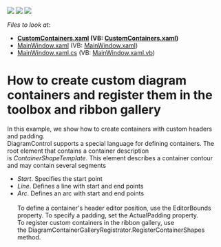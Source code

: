 <!-- default badges list -->
![](https://img.shields.io/endpoint?url=https://codecentral.devexpress.com/api/v1/VersionRange/128585213/22.2.2%2B)
[![](https://img.shields.io/badge/Open_in_DevExpress_Support_Center-FF7200?style=flat-square&logo=DevExpress&logoColor=white)](https://supportcenter.devexpress.com/ticket/details/T466430)
[![](https://img.shields.io/badge/📖_How_to_use_DevExpress_Examples-e9f6fc?style=flat-square)](https://docs.devexpress.com/GeneralInformation/403183)
<!-- default badges end -->
<!-- default file list -->
*Files to look at*:

* **[CustomContainers.xaml](./CS/DXDiagram.CreateCustomContainers/CustomContainers.xaml) (VB: [CustomContainers.xaml](./VB/DXDiagram.CreateCustomContainers/CustomContainers.xaml))**
* [MainWindow.xaml](./CS/DXDiagram.CreateCustomContainers/MainWindow.xaml) (VB: [MainWindow.xaml](./VB/DXDiagram.CreateCustomContainers/MainWindow.xaml))
* [MainWindow.xaml.cs](./CS/DXDiagram.CreateCustomContainers/MainWindow.xaml.cs) (VB: [MainWindow.xaml.vb](./VB/DXDiagram.CreateCustomContainers/MainWindow.xaml.vb))
<!-- default file list end -->
# How to create custom diagram containers and register them in the toolbox and ribbon gallery


<p>In this example, we show how to create containers with custom headers and padding. <br>DiagramControl supports a special language for defining containers. The root element that contains a container description is <em>ContainerShapeTemplate</em>. This element describes a container contour and may contain several segments

* <em>Start</em>. Specifies the start point
* <em>Line</em>. Defines a line with start and end points
* <em>Arc</em>. Defines an arc with start and end points<br><br>To define a container's header editor position, use the EditorBounds property. To specify a padding, set the ActualPadding property.<br>To register custom containers in the ribbon gallery, use the DiagramContainerGalleryRegistrator.RegisterContainerShapes method.</p>

<br/>


